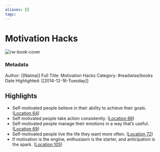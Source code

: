 ```yaml
---
aliases: []
tags:
---
```

# Motivation Hacks

![rw-book-cover](https://m.media-amazon.com/images/I/91nda6UqtqL._SY160.jpg)
### Metadata
Author: [[Naima]]
Full Title: Motivation Hacks
Category: #readwise/books
Date Highlighted: [[2014-12-16-Tuesday]]

## Highlights
- Self-motivated people believe in their ability to achieve their goals. ([Location 64](https://readwise.io/to_kindle?action=open&asin=B00HVB956G&location=64))
- Self motivated people take action consistently. ([Location 66](https://readwise.io/to_kindle?action=open&asin=B00HVB956G&location=66))
- Self-motivated people manage their emotions in a way that’s useful. ([Location 69](https://readwise.io/to_kindle?action=open&asin=B00HVB956G&location=69))
- Self-motivated people live the life they want more often. ([Location 72](https://readwise.io/to_kindle?action=open&asin=B00HVB956G&location=72))
- If motivation is the engine, enthusiasm is the starter, and anticipation is the spark. ([Location 105](https://readwise.io/to_kindle?action=open&asin=B00HVB956G&location=105))
